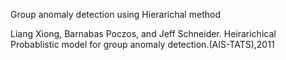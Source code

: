 Group anomaly detection using Hierarichal method

Liang Xiong, Barnabas Poczos, and Jeff Schneider. Heirarichical Probablistic model for group anomaly detection.(AIS-TATS),2011
